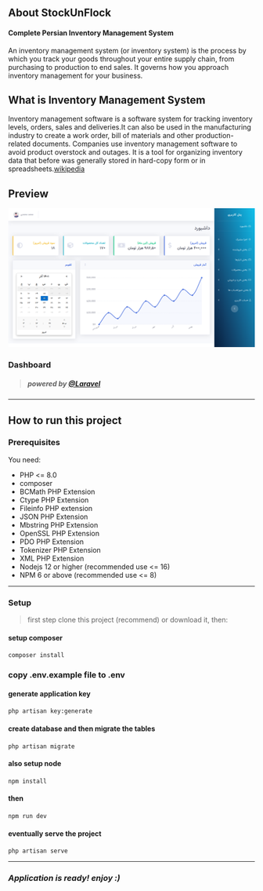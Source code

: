 ## About StockUnFlock

#### Complete Persian Inventory Management System

An inventory management system (or inventory system) is the process by which you track your goods throughout your entire supply chain, from purchasing to production to end sales. It governs how you approach inventory management for your business.

## What is Inventory Management System

Inventory management software is a software system for tracking inventory levels, orders, sales and deliveries.It can also be used in the manufacturing industry to create a work order, bill of materials and other production-related documents. Companies use inventory management software to avoid product overstock and outages. It is a tool for organizing inventory data that before was generally stored in hard-copy form or in spreadsheets.[wikipedia](https://en.wikipedia.org/wiki/Inventory_management_software)

## Preview

![Dashboard](public/readme/1.png)
### Dashboard

> ##### powered by [@Laravel](https://laravel.com)
__________________________________________________

## How to run this project

### Prerequisites
You need:

- PHP <= 8.0
- composer
- BCMath PHP Extension
- Ctype PHP Extension
- Fileinfo PHP extension
- JSON PHP Extension
- Mbstring PHP Extension
- OpenSSL PHP Extension
- PDO PHP Extension
- Tokenizer PHP Extension
- XML PHP Extension
- Nodejs 12 or higher (recommended use <= 16)
- NPM 6 or above (recommended use <= 8)

----------------------------

### Setup

> first step clone this project (recommend) or download it, then:

#### setup composer
```
composer install
```

### **copy .env.example file to .env**


#### **generate application key**
```
php artisan key:generate
```

#### **create database and then migrate the tables**
```
php artisan migrate
```

#### **also setup node**
```
npm install
```

#### **then** 
```
npm run dev
```

#### **eventually serve the project**
```
php artisan serve
```
___
### **_Application is ready! enjoy :)_**
